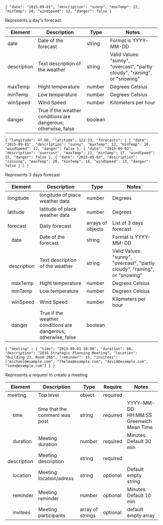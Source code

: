 [//]: # (Basic docu)

`{
 "date": "2015-09-01",
 "description": "sunny",
 "maxTemp": 22,
 "minTemp": 20,
 "windSpeed": 12,
 "danger": false
}`

Represents a day's forecast.

| Element | Description | Type | Notes |
| ---- | ---- | ---- | ---- |
| date | Date of the forecast | string | Format is YYYY-MM-DD |
| description | Text description of the weather | string | Valid Values: "sunny", "overcast", "partly cloudy", "raining", or "snowing" |
| maxTemp | Hight temperature | number | Degrees Celsius |
| minTemp | Low temperature | number | Degrees Celsius |
| winSpeed | Wind Speed | number | Kilometers per hour |
| danger | True if the weather conditions are dangerous; otherwise, false | boolean |  |

[//]: # (Complex docu)

`{
 "longitude": 47.60,
 "latitude": 122.33,
 "forecasts": [
 {
 "date": "2015-09-01",
 "description": "sunny",
 "maxTemp": 22,
 "minTemp": 20,
 "windSpeed": 12,
 "danger": false
 },
 {
 "date": "2015-09-02",
 "description": "overcast",
 "maxTemp": 21,
 "minTemp": 17,
 "windSpeed": 15,
 "danger": false
 },
 {
 "date": "2015-09-03",
 "description": "raining",
 "maxTemp": 20,
 "minTemp": 18,
 "windSpeed": 13,
 "danger": false
 }
 ]
}`

Represents 3 days forecast

| Element | Description | Type | Notes |
| ---- | ---- | ---- | ---- |
| longitude | longitude of place weather data | number | Degrees |
| latitude | latitude of place weather data | number | Degrees |
| forecast | Daily forecast | arrays of objects | List of 3 days forecast |
| &nbsp; &nbsp;date | Date of the forecast | string | Format is YYYY-MM-DD |
| &nbsp; &nbsp;description | Text description of the weather | string | Valid Values: "sunny", "overcast", "partly cloudy", "raining", or "snowing" |
| &nbsp; &nbsp;maxTemp | Hight temperature | number | Degrees Celsius |
| &nbsp; &nbsp;minTemp | Low temperature | number | Degrees Celsius |
| &nbsp; &nbsp;winSpeed | Wind Speed | number | Kilometers per hour |
| &nbsp; &nbsp;danger | True if the weather conditions are dangerous; otherwise, false | boolean |  |


[//]: # (Basic docu)

`{
 "meeting" : {
 "time": "2015-09-01 10:00",
 "duration": 60,
 "description": "2016 Strategic Planning Meeting",
 "location": "Building 23, Room 206",
 "reminder": 15,
 "invitees": ["michael@example.com", "thelma@example.com",
 "david@example.com", "leon@example.com"]
 }
}`

Represents a request to create a meeting

| Element | Description | Type | Require | Notes |
| ---- | ---- | ---- | ---- | ---- |
| meeting | Top level | object | required |  |
| &nbsp; &nbsp; time |  time that the comment was post | string | required | YYYY-MM-DD HH:MM:SS Greenwich Mean Time |
| &nbsp; &nbsp; duration |  Meeting duration | number | required | Minutes. Default 30 min |
| &nbsp; &nbsp; description |  Meeting description | string | required |  |
| &nbsp; &nbsp; location |  Meeting location/adress | string | optional | Default empty string |
| &nbsp; &nbsp; reminder |  Meeting reminder | number | optional | Minutes. Default 10 min |
| &nbsp; &nbsp; invitees |  Meeting participants | array of strings | optional | default empty array |






